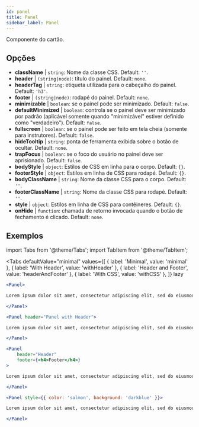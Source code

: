 ```yaml
---
id: panel 
title: Panel
sidebar_label: Panel
---
```


Componente do cartão.

## Opções

* __className__ | `string`: Nome da classe CSS. Default: `''`.
* __header__ | `(string|node)`: título do painel. Default: `none`.
* __headerTag__ | `string`: etiqueta utilizada para o cabeçalho do painel. Default: `'h3'`.
* __footer__ | `(string|node)`: rodapé do painel. Default: `none`.
* __minimizable__ | `boolean`: se o painel pode ser minimizado. Default: `false`.
* __defaultMinimized__ | `boolean`: controla se o painel deve ser minimizado por padrão (aplicável somente quando "minimizável" estiver definido como "verdadeiro"). Default: `false`.
* __fullscreen__ | `boolean`: se o painel pode ser feito em tela cheia (somente para instrutores). Default: `false`.
* __hideTooltip__ | `string`: ponta de ferramenta exibida sobre o botão de ocultar. Default: `none`.
* __trapFocus__ | `boolean`: se o foco do usuário no painel deve ser aprisionado. Default: `false`.
* __bodyStyle__ | `object`: Estilos de CSS em linha para o corpo. Default: `{}`.
* __footerStyle__ | `object`: Estilos em linha de CSS para rodapé. Default: `{}`.
* __bodyClassName__ | `string`: Nome da classe CSS para o corpo. Default: `''`.
* __footerClassName__ | `string`: Nome da classe CSS para rodapé. Default: `''`.
* __style__ | `object`: Estilos em linha de CSS para contêineres. Default: `{}`.
* __onHide__ | `function`: chamada de retorno invocada quando o botão de fechamento é clicado. Default: `none`.


## Exemplos

import Tabs from '@theme/Tabs';
import TabItem from '@theme/TabItem';

<Tabs
    defaultValue="minimal"
    values={[
        { label: 'Minimal', value: 'minimal' },
        { label: 'With Header', value: 'withHeader' },
        { label: 'Header and Footer', value: 'headerAndFooter' },
        { label: 'With CSS', value: 'withCSS' },
    ]}
    lazy
>

<TabItem value="minimal">

```jsx live
<Panel>

Lorem ipsum dolor sit amet, consectetur adipiscing elit, sed do eiusmod tempor incididunt ut labore et dolore magna aliqua. Ut enim ad minim veniam, quis nostrud exercitation ullamco laboris nisi ut aliquip ex ea commodo consequat. Duis aute irure dolor in reprehenderit in voluptate velit esse cillum dolore eu fugiat nulla pariatur. Excepteur sint occaecat cupidatat non proident, sunt in culpa qui officia deserunt mollit anim id est laborum.

</Panel>
```

</TabItem>

<TabItem value="withHeader">

```jsx live
<Panel header="Panel with Header">

Lorem ipsum dolor sit amet, consectetur adipiscing elit, sed do eiusmod tempor incididunt ut labore et dolore magna aliqua. Ut enim ad minim veniam, quis nostrud exercitation ullamco laboris nisi ut aliquip ex ea commodo consequat. Duis aute irure dolor in reprehenderit in voluptate velit esse cillum dolore eu fugiat nulla pariatur. Excepteur sint occaecat cupidatat non proident, sunt in culpa qui officia deserunt mollit anim id est laborum.

</Panel>
```

</TabItem>

<TabItem value="headerAndFooter">

```jsx live
<Panel 
    header="Header" 
    footer={<h4>Footer</h4>}
>

Lorem ipsum dolor sit amet, consectetur adipiscing elit, sed do eiusmod tempor incididunt ut labore et dolore magna aliqua. Ut enim ad minim veniam, quis nostrud exercitation ullamco laboris nisi ut aliquip ex ea commodo consequat. Duis aute irure dolor in reprehenderit in voluptate velit esse cillum dolore eu fugiat nulla pariatur. Excepteur sint occaecat cupidatat non proident, sunt in culpa qui officia deserunt mollit anim id est laborum.

</Panel>
```

</TabItem>

<TabItem value="withCSS">

```jsx live
<Panel style={{ color: 'salmon', background: 'darkblue' }}>

Lorem ipsum dolor sit amet, consectetur adipiscing elit, sed do eiusmod tempor incididunt ut labore et dolore magna aliqua. Ut enim ad minim veniam, quis nostrud exercitation ullamco laboris nisi ut aliquip ex ea commodo consequat. Duis aute irure dolor in reprehenderit in voluptate velit esse cillum dolore eu fugiat nulla pariatur. Excepteur sint occaecat cupidatat non proident, sunt in culpa qui officia deserunt mollit anim id est laborum.

</Panel>
```

</TabItem>

</Tabs>
